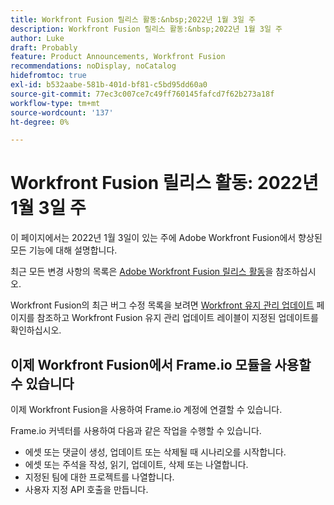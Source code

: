 ```yaml
---
title: Workfront Fusion 릴리스 활동:&nbsp;2022년 1월 3일 주
description: Workfront Fusion 릴리스 활동:&nbsp;2022년 1월 3일 주
author: Luke
draft: Probably
feature: Product Announcements, Workfront Fusion
recommendations: noDisplay, noCatalog
hidefromtoc: true
exl-id: b532aabe-581b-401d-bf81-c5bd95dd60a0
source-git-commit: 77ec3c007ce7c49ff760145fafcd7f62b273a18f
workflow-type: tm+mt
source-wordcount: '137'
ht-degree: 0%

---
```


# Workfront Fusion 릴리스 활동: 2022년 1월 3일 주

이 페이지에서는 2022년 1월 3일이 있는 주에 Adobe Workfront Fusion에서 향상된 모든 기능에 대해 설명합니다.

최근 모든 변경 사항의 목록은 [Adobe Workfront Fusion 릴리스 활동](/help/workfront-fusion/fusion-product-releases/fusion-release-activity.md)을 참조하십시오.

Workfront Fusion의 최근 버그 수정 목록을 보려면 [Workfront 유지 관리 업데이트](https://experienceleague.adobe.com/docs/workfront-known-issues/releases/current-updates.html) 페이지를 참조하고 Workfront Fusion 유지 관리 업데이트 레이블이 지정된 업데이트를 확인하십시오.

## 이제 Workfront Fusion에서 Frame.io 모듈을 사용할 수 있습니다

이제 Workfront Fusion을 사용하여 Frame.io 계정에 연결할 수 있습니다.

Frame.io 커넥터를 사용하여 다음과 같은 작업을 수행할 수 있습니다.

* 에셋 또는 댓글이 생성, 업데이트 또는 삭제될 때 시나리오를 시작합니다.
* 에셋 또는 주석을 작성, 읽기, 업데이트, 삭제 또는 나열합니다.
* 지정된 팀에 대한 프로젝트를 나열합니다.
* 사용자 지정 API 호출을 만듭니다.
